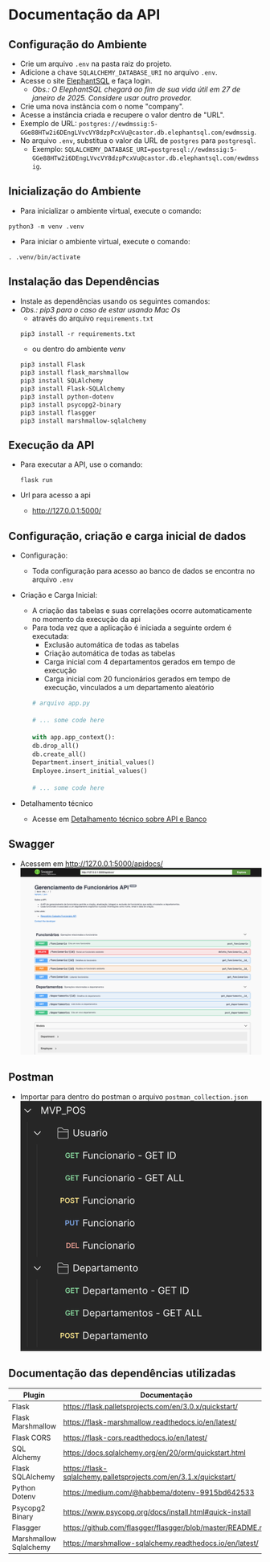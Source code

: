 # Documentação da API

## Configuração do Ambiente

- Crie um arquivo `.env` na pasta raiz do projeto.
- Adicione a chave `SQLALCHEMY_DATABASE_URI` no arquivo `.env`.
- Acesse o site [ElephantSQL](https://www.elephantsql.com/) e faça login.
    - *Obs.: O ElephantSQL chegará ao fim de sua vida útil em 27 de janeiro de 2025. Considere usar outro provedor.*
- Crie uma nova instância com o nome "company".
- Acesse a instância criada e recupere o valor dentro de "URL".
- Exemplo de URL: `postgres://ewdmssig:5-GGe88HTw2i6DEngLVvcVY8dzpPcxVu@castor.db.elephantsql.com/ewdmssig`.
- No arquivo `.env`, substitua o valor da URL de `postgres` para `postgresql`.
  - Exemplo: `SQLALCHEMY_DATABASE_URI=postgresql://ewdmssig:5-GGe88HTw2i6DEngLVvcVY8dzpPcxVu@castor.db.elephantsql.com/ewdmssig`.

## Inicialização do Ambiente

- Para inicializar o ambiente virtual, execute o comando:
```shell
python3 -m venv .venv
```

- Para iniciar o ambiente virtual, execute o comando:
```shell
. .venv/bin/activate
```

## Instalação das Dependências

- Instale as dependências usando os seguintes comandos:
- *Obs.: pip3 para o caso de estar usando Mac Os*
    - através do arquivo `requirements.txt`
    ```shell
    pip3 install -r requirements.txt
    ```
    - ou dentro do ambiente *venv*
    ```shell
    pip3 install Flask
    pip3 install flask_marshmallow
    pip3 install SQLAlchemy
    pip3 install Flask-SQLAlchemy
    pip3 install python-dotenv
    pip3 install psycopg2-binary
    pip3 install flasgger
    pip3 install marshmallow-sqlalchemy
    ```

## Execução da API

- Para executar a API, use o comando:
    ```shell
    flask run
    ```
- Url para acesso a api

    - http://127.0.0.1:5000/

## Configuração, criação e carga inicial de dados
- Configuração:
    - Toda configuração para acesso ao banco de dados se encontra no arquivo `.env`

- Criação e Carga Inicial:
    - A criação das tabelas e suas correlações ocorre automaticamente no momento da execução da api
    - Para toda vez que a aplicação é iniciada a seguinte ordem é executada:
        - Exclusão automática de todas as tabelas
        - Criação automática de todas as tabelas
        - Carga inicial com 4 departamentos gerados em tempo de execução
        - Carga inicial com 20 funcionários gerados em tempo de execução, vinculados a um departamento aleatório
        ```python
        # arquivo app.py
        
        # ... some code here 
        
        with app.app_context():
        db.drop_all()
        db.create_all()
        Department.insert_initial_values()
        Employee.insert_initial_values()

        # ... some code here
        ```
- Detalhamento técnico
    - Acesse em [Detalhamento técnico sobre API e Banco](https://github.com/angelozero/backend/blob/main/README-SQL-INFO.md)

## Swagger
- Acessem em http://127.0.0.1:5000/apidocs/
    ![swagger](./images/swagger.png)

## Postman
- Importar para dentro do postman o arquivo `postman_collection.json`
![postman](./images/postman.png)

## Documentação das dependências utilizadas

| Plugin | Documentação |
| ------ | ------------ |
| Flask | https://flask.palletsprojects.com/en/3.0.x/quickstart/ |
| Flask Marshmallow | https://flask-marshmallow.readthedocs.io/en/latest/ |
| Flask CORS | https://flask-cors.readthedocs.io/en/latest/ |
| SQL Alchemy | https://docs.sqlalchemy.org/en/20/orm/quickstart.html |
| Flask SQLAlchemy | https://flask-sqlalchemy.palletsprojects.com/en/3.1.x/quickstart/ |
| Python Dotenv | https://medium.com/@habbema/dotenv-9915bd642533 |
| Psycopg2 Binary | https://www.psycopg.org/docs/install.html#quick-install |
| Flasgger | https://github.com/flasgger/flasgger/blob/master/README.md |
| Marshmallow Sqlalchemy | https://marshmallow-sqlalchemy.readthedocs.io/en/latest/ |
